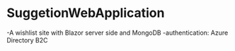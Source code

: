 # SuggetionWebApplication
-A wishlist site with Blazor server side and MongoDB
-authentication: Azure Directory B2C


